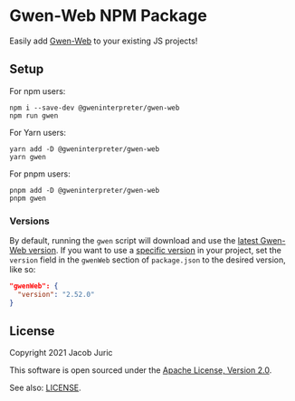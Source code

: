 Gwen-Web NPM Package
====================

Easily add [Gwen-Web](https://github.com/gwen-interpreter/gwen-web) to your
existing JS projects!

Setup
-----
For npm users:
```
npm i --save-dev @gweninterpreter/gwen-web
npm run gwen
```

For Yarn users:
```
yarn add -D @gweninterpreter/gwen-web
yarn gwen
```

For pnpm users:
```
pnpm add -D @gweninterpreter/gwen-web
pnpm gwen
```

### Versions

By default, running the `gwen` script will download and use the [latest Gwen-Web
version](https://github.com/gwen-interpreter/gwen-web/releases/latest). If you
want to use a [specific
version](https://github.com/gwen-interpreter/gwen-web/releases) in your project,
set the `version` field in the `gwenWeb` section of `package.json` to the
desired version, like so:

```json
"gwenWeb": {
  "version": "2.52.0"
}
```

License
-------

Copyright 2021 Jacob Juric

This software is open sourced under the
[Apache License, Version 2.0](http://www.apache.org/licenses/LICENSE-2.0.txt).

See also: [LICENSE](LICENSE).
